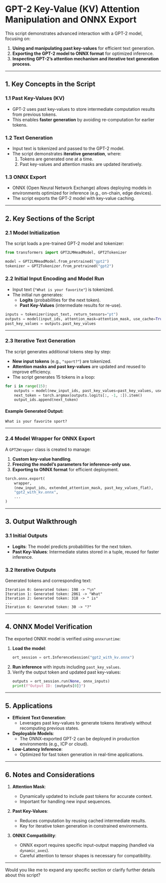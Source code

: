 # **GPT-2 Key-Value (KV) Attention Manipulation and ONNX Export**

This script demonstrates advanced interaction with a GPT-2 model, focusing on:

1. **Using and manipulating past key-values** for efficient text generation.
2. **Exporting the GPT-2 model to ONNX format** for optimized inference.
3. **Inspecting GPT-2’s attention mechanism and iterative text generation process.**

---

## **1. Key Concepts in the Script**

### **1.1 Past Key-Values (KV)**

- GPT-2 uses past key-values to store intermediate computation results from previous tokens.
- This enables **faster generation** by avoiding re-computation for earlier tokens.

### **1.2 Text Generation**

- Input text is tokenized and passed to the GPT-2 model.
- The script demonstrates **iterative generation**, where:
  1. Tokens are generated one at a time.
  2. Past key-values and attention masks are updated iteratively.

### **1.3 ONNX Export**

- ONNX (Open Neural Network Exchange) allows deploying models in environments optimized for inference (e.g., on-chain, edge devices).
- The script exports the GPT-2 model with key-value caching.

---

## **2. Key Sections of the Script**

### **2.1 Model Initialization**

The script loads a pre-trained GPT-2 model and tokenizer:

```python
from transformers import GPT2LMHeadModel, GPT2Tokenizer

model = GPT2LMHeadModel.from_pretrained("gpt2")
tokenizer = GPT2Tokenizer.from_pretrained("gpt2")
```

### **2.2 Initial Input Encoding and Model Run**

- Input text (`"What is your favorite"`) is tokenized.
- The initial run generates:
  - **Logits** (probabilities for the next token).
  - **Past Key-Values** (intermediate results for re-use).

```python
inputs = tokenizer(input_text, return_tensors="pt")
outputs = model(input_ids, attention_mask=attention_mask, use_cache=True)
past_key_values = outputs.past_key_values
```

---

### **2.3 Iterative Text Generation**

The script generates additional tokens step by step:

- **New input tokens** (e.g., `"sport?"`) are tokenized.
- **Attention masks and past key-values** are updated and reused to improve efficiency.
- The script generates 15 tokens in a loop:

```python
for i in range(15):
    outputs = model(new_input_ids, past_key_values=past_key_values, use_cache=True)
    next_token = torch.argmax(outputs.logits[:, -1, :]).item()
    output_ids.append(next_token)
```

#### **Example Generated Output**:

```plaintext
What is your favorite sport?
```

---

### **2.4 Model Wrapper for ONNX Export**

A `GPT2Wrapper` class is created to manage:

1. **Custom key-value handling**.
2. **Freezing the model’s parameters for inference-only use.**
3. **Exporting to ONNX format** for efficient deployment.

```python
torch.onnx.export(
    wrapper,
    (new_input_ids, extended_attention_mask, past_key_values_flat),
    "gpt2_with_kv.onnx",
    ...
)
```

---

## **3. Output Walkthrough**

### **3.1 Initial Outputs**

- **Logits**: The model predicts probabilities for the next token.
- **Past Key-Values**: Intermediate states stored in a tuple, reused for faster inference.

### **3.2 Iterative Outputs**

Generated tokens and corresponding text:

```plaintext
Iteration 0: Generated token: 198 -> "\n"
Iteration 1: Generated token: 2061 -> "What"
Iteration 2: Generated token: 318 -> " is"
...
Iteration 6: Generated token: 30 -> "?"
```

---

## **4. ONNX Model Verification**

The exported ONNX model is verified using `onnxruntime`:

1. **Load the model**:
   ```python
   ort_session = ort.InferenceSession("gpt2_with_kv.onnx")
   ```
2. **Run inference** with inputs including `past_key_values`.
3. Verify the output token and updated past key-values:
   ```python
   outputs = ort_session.run(None, onnx_inputs)
   print(f"Output ID: {outputs[0]}")
   ```

---

## **5. Applications**

- **Efficient Text Generation**:
  - Leverages past key-values to generate tokens iteratively without recomputing previous states.
- **Deployable Models**:
  - The ONNX-exported GPT-2 can be deployed in production environments (e.g., ICP or cloud).
- **Low-Latency Inference**:
  - Optimized for fast token generation in real-time applications.

---

## **6. Notes and Considerations**

1. **Attention Mask**:

   - Dynamically updated to include past tokens for accurate context.
   - Important for handling new input sequences.

2. **Past Key-Values**:

   - Reduces computation by reusing cached intermediate results.
   - Key for iterative token generation in constrained environments.

3. **ONNX Compatibility**:
   - ONNX export requires specific input-output mapping (handled via `dynamic_axes`).
   - Careful attention to tensor shapes is necessary for compatibility.

---

Would you like me to expand any specific section or clarify further details about this script?
